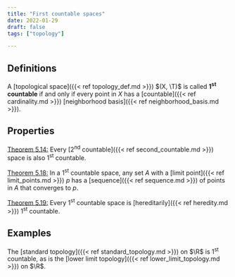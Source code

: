 ```yaml
---
title: "First countable spaces"
date: 2022-01-29
draft: false
tags: ["topology"]

---
```


## Definitions
A [topological space]({{< ref topology_def.md >}}) $(X, \T)$ is called **1<sup>st</sup> countable** if and only if every point in $X$ has a [countable]({{< ref cardinality.md >}}) [neighborhood basis]({{< ref neighborhood_basis.md >}}).

## Properties 
[Theorem 5.14:](\work.pdf#page=45) Every [2<sup>nd</sup> countable]({{< ref second_countable.md >}}) space is also 1<sup>st</sup> countable. 

[Theorem 5.18:](\work.pdf#page=45) In a 1<sup>st</sup> countable space, any set $A$ with a [limit point]({{< ref limit_points.md >}}) $p$ has a [sequence]({{< ref sequence.md >}}) of points in $A$ that converges to $p$. 

[Theorem 5.19:](\work.pdf#page=46) Every 1<sup>st</sup> countable space is [hereditarily]({{< ref heredity.md >}}) 1<sup>st</sup> countable.

## Examples
The [standard topology]({{< ref standard_topology.md >}}) on $\R$ is 1<sup>st</sup> countable, as is the [lower limit topology]({{< ref lower_limit_topology.md >}}) on $\R$. 